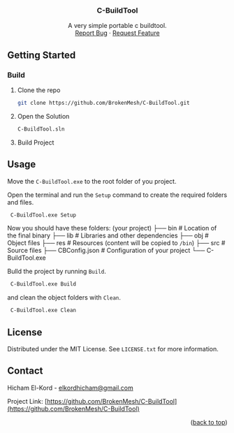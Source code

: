 <a name="readme-top"></a>

<div align="center">
<h3 align="center">C-BuildTool</h3>

  <p align="center">
    A very simple portable c buildtool.
    <br />
    <a href="https://github.com/BrokenMesh/C-BuildTool/issues">Report Bug</a>
    ·
    <a href="https://github.com/BrokenMesh/C-BuildTool/issues">Request Feature</a>
  </p>
</div>


<!-- GETTING STARTED -->
## Getting Started

### Build
1. Clone the repo
   ```sh
   git clone https://github.com/BrokenMesh/C-BuildTool.git
   ```
2. Open the Solution
   ```sh
   C-BuildTool.sln
   ```
3. Build Project

<!-- USAGE EXAMPLES -->
## Usage
Move the `C-BuildTool.exe` to the root folder of you project.

Open the terminal and run the `Setup` command to create the required folders and files.
 ```sh
  C-BuildTool.exe Setup
 ```
Now you should have these folders:
(your project)
├── bin                   # Location of the final binary
├── lib                   # Libraries and other dependencies
├── obj                   # Object files
├── res                   # Resources (content will be copied to `/bin`)
├── src                   # Source files
├── CBConfig.json         # Configuration of your project
└── C-BuildTool.exe

Bulld the project by running `Build`.
 ```sh
  C-BuildTool.exe Build
 ```

and clean the object folders with `Clean`.
 ```sh
  C-BuildTool.exe Clean
 ```
<!-- LICENSE -->
## License

Distributed under the MIT License. See `LICENSE.txt` for more information.

<!-- CONTACT -->
## Contact

Hicham El-Kord - elkordhicham@gmail.com

Project Link: [https://github.com/BrokenMesh/C-BuildTool](https://github.com/BrokenMesh/C-BuildTool)

<p align="right">(<a href="#readme-top">back to top</a>)</p>
